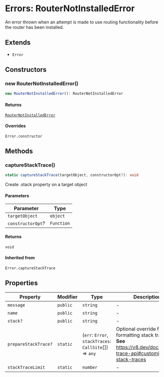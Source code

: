 # Errors: RouterNotInstalledError

An error thrown when an attempt is made to use routing functionality before the router has been installed.

## Extends

- `Error`

## Constructors

### new RouterNotInstalledError()

```ts
new RouterNotInstalledError(): RouterNotInstalledError
```

#### Returns

[`RouterNotInstalledError`](RouterNotInstalledError.md)

#### Overrides

`Error.constructor`

## Methods

### captureStackTrace()

```ts
static captureStackTrace(targetObject, constructorOpt?): void
```

Create .stack property on a target object

#### Parameters

| Parameter | Type |
| ------ | ------ |
| `targetObject` | `object` |
| `constructorOpt`? | `Function` |

#### Returns

`void`

#### Inherited from

`Error.captureStackTrace`

## Properties

| Property | Modifier | Type | Description | Inherited from |
| ------ | ------ | ------ | ------ | ------ |
| `message` | `public` | `string` | - | `Error.message` |
| `name` | `public` | `string` | - | `Error.name` |
| `stack?` | `public` | `string` | - | `Error.stack` |
| `prepareStackTrace?` | `static` | (`err`: `Error`, `stackTraces`: `CallSite`[]) => `any` | Optional override for formatting stack traces **See** https://v8.dev/docs/stack-trace-api#customizing-stack-traces | `Error.prepareStackTrace` |
| `stackTraceLimit` | `static` | `number` | - | `Error.stackTraceLimit` |
